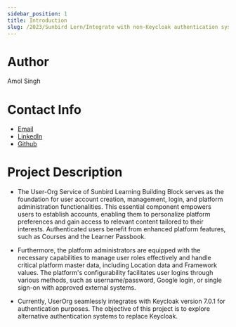 ```yaml
---
sidebar_position: 1
title: Introduction
slug: /2023/Sunbird Lern/Integrate with non-Keycloak authentication system
---
```



# Author
Amol Singh

# Contact Info
- [Email](mailto:singhamol876@gmail.com)
- [LinkedIn](https://www.linkedin.com/in/amolsingh876/)
- [Github](https://github.com/sanbit876)

# Project Description

- The User-Org Service of Sunbird Learning Building Block serves as the foundation for user account creation, management, login, and platform administration functionalities. This essential component empowers users to establish accounts, enabling them to personalize platform preferences and gain access to relevant content tailored to their interests. Authenticated users benefit from enhanced platform features, such as Courses and the Learner Passbook.

- Furthermore, the platform administrators are equipped with the necessary capabilities to manage user roles effectively and handle critical platform master data, including Location data and Framework values. The platform's configurability facilitates user logins through various methods, such as username/password, Google login, or single sign-on with approved external systems.

- Currently, UserOrg seamlessly integrates with Keycloak version 7.0.1 for authentication purposes. The objective of this project is to explore alternative authentication systems to replace Keycloak.